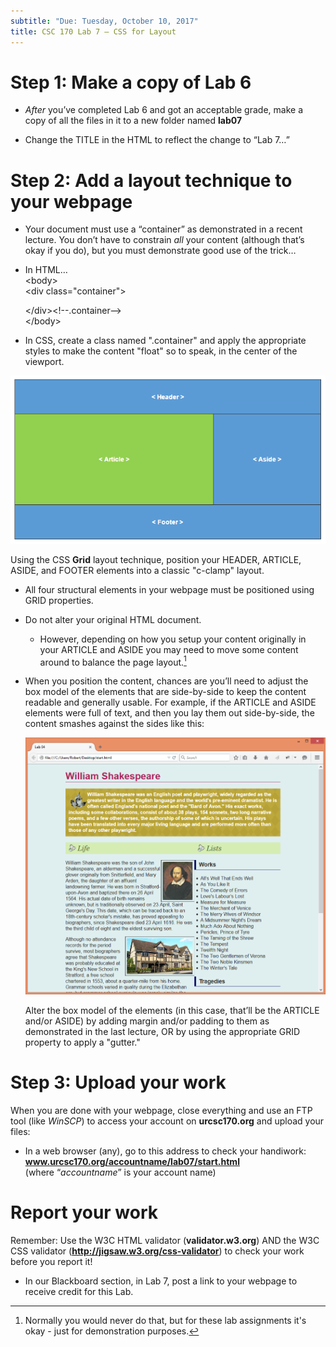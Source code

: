 ```yaml
---
subtitle: "Due: Tuesday, October 10, 2017"
title: CSC 170 Lab 7 – CSS for Layout
---
```


Step 1: Make a copy of Lab 6
============================

-   *After* you’ve completed Lab 6 and got an acceptable grade, make a copy of
    all the files in it to a new folder named **lab07**

-   Change the TITLE in the HTML to reflect the change to “Lab 7…”

Step 2: Add a layout technique to your webpage
==============================================

-   Your document must use a “container” as demonstrated in a recent lecture.
    You don’t have to constrain *all* your content (although that’s okay if you
    do), but you must demonstrate good use of the trick…

-   In HTML…  
    \<body\>  
    \<div class="container"\>  
      
    \</div\>\<!--.container--\>  
    \</body\>

-   In CSS, create a class named ".container" and apply the appropriate styles
    to make the content "float" so to speak, in the center of the viewport.

![](media/4d12ac6ba65cdc6aebb4b489e151045f.png)

Using the CSS **Grid** layout technique, position your HEADER, ARTICLE, ASIDE,
and FOOTER elements into a classic "c-clamp" layout.

-   All four structural elements in your webpage must be positioned using GRID
    properties.

-   Do not alter your original HTML document.

    -   However, depending on how you setup your content originally in your
        ARTICLE and ASIDE you may need to move some content around to balance
        the page layout.[^1]

        [^1]: Normally you would never do that, but for these lab assignments
        it's okay - just for demonstration purposes.

-   When you position the content, chances are you’ll need to adjust the box
    model of the elements that are side-by-side to keep the content readable and
    generally usable. For example, if the ARTICLE and ASIDE elements were full
    of text, and then you lay them out side-by-side, the content smashes against
    the sides like this:  
    

    ![](media/06c7db79bac9eafcac3987737455d559.png)

    Alter the box model of the elements (in this case, that’ll be the ARTICLE
    and/or ASIDE) by adding margin and/or padding to them as demonstrated in the
    last lecture, OR by using the appropriate GRID property to apply a "gutter."

Step 3: Upload your work
========================

When you are done with your webpage, close everything and use an FTP tool (like
*WinSCP*) to access your account on **urcsc170.org** and upload your files:

-   In a web browser (any), go to this address to check your handiwork:  
    **www.urcsc170.org/accountname/lab07/start.html**  
    (where “*accountname*” is your account name)

Report your work
================

Remember: Use the W3C HTML validator (**validator.w3.org**) AND the W3C CSS
validator (**http://jigsaw.w3.org/css-validator**) to check your work before you
report it!

-   In our Blackboard section, in Lab 7, post a link to your webpage to receive
    credit for this Lab.
